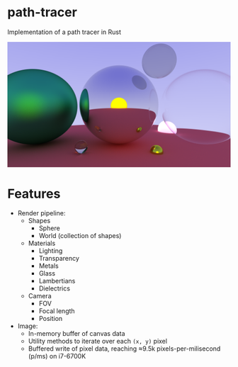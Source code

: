 # path-tracer
Implementation of a path tracer in Rust

![](img/materials.png)

# Features

- Render pipeline:
    - Shapes
        - Sphere
        - World (collection of shapes)
    - Materials
        - Lighting
        - Transparency
        - Metals
        - Glass
        - Lambertians
        - Dielectrics
    - Camera
        - FOV
        - Focal length
        - Position
- Image:
    - In-memory buffer of canvas data
    - Utility methods to iterate over each `(x, y)` pixel
    - Buffered write of pixel data, reaching ≈9.5k pixels-per-milisecond (p/ms) on i7-6700K
